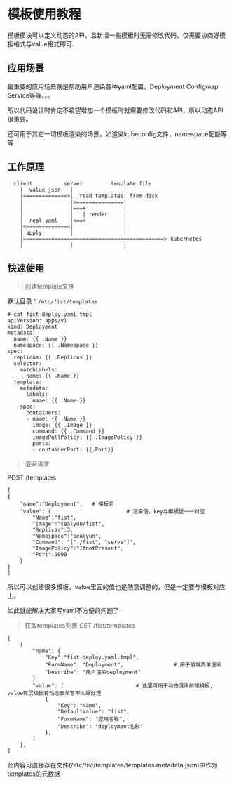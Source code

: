 # 模板使用教程
模板模块可以定义动态的API，且新增一些模板时无需修改代码，仅需要协商好模板格式与value格式即可.

## 应用场景
最重要的应用场景就是帮助用户渲染各种yaml配置，Deployment Configmap Service等等。。。

所以代码设计时肯定不希望增加一个模板时就需要修改代码和API，所以动态API很重要。

还可用于其它一切模板渲染的场景，如渲染kubeconfig文件，namespace配额等等

## 工作原理
```
  client          server         template file
    |  value json   |                |
    |==============>|  read templates| from disk
    |               |<===============|
    |               |===+            |
    |               |   | render     |
    |  real yaml    |<==+            |
    |<==============|                |
    | apply         |                |
    |=============================================> kubernetes
    |               |                |
```

## 快速使用
> 创建template文件

默认目录：`/etc/fist/templates`

```
# cat fist-deploy.yaml.tmpl
apiVersion: apps/v1
kind: Deployment
metadata:
  name: {{ .Name }}
  namespace: {{ .Namespace }}
spec:
  replicas: {{ .Replicas }}
  selector:
    matchLabels:
      name: {{ .Name }}
  template:
    metadata:
      labels:
        name: {{ .Name }}
    spec:
      containers:
      - name: {{ .Name }}
        image: {{ .Image }}
        command: {{ .Command }}
        imagePullPolicy: {{ .ImagePolicy }}
        ports:
        - containerPort: {{.Port}}
```

> 渲染请求

POST /templates
```
[
{
	"name":"Deployment",   # 模板名
	"value": {                        # 渲染值，key与模板里一一对应
		"Name":"fist",
		"Image":"sealyun/fist",
		"Replicas":3,
		"Namespace":"sealyun",
		"Command": "["./fist", "serve"]",
		"ImagePolicy":"IfnotPresent",
		"Port":9090
	}
}
]
```
所以可以创建很多模板，value里面的值也是随意调整的，但是一定要与模板对应上。

如此就能解决大家写yaml不方便的问题了

> 获取templates列表
GET /fist/templates
```
[
    {
	    "name": {
            "Key":"fist-deploy.yaml.tmpl",  
            "FormName": "Deployment",                # 用于前端表单渲染
            "Describe": "用户渲染deployment"
        }
        "value": [                       # 这里可用于动态渲染前端模板, value有层级嵌套动态表单暂不太好处理
            {
                "Key": "Name",
                "DefaultValue": "fist",
                "FormName": "应用名称",
                "Describe": "deployment名称"
            },
        ]
    },
]
```
此内容可直接存在文件(/etc/fist/templates/templates.metadata.json)中作为templates的元数据
